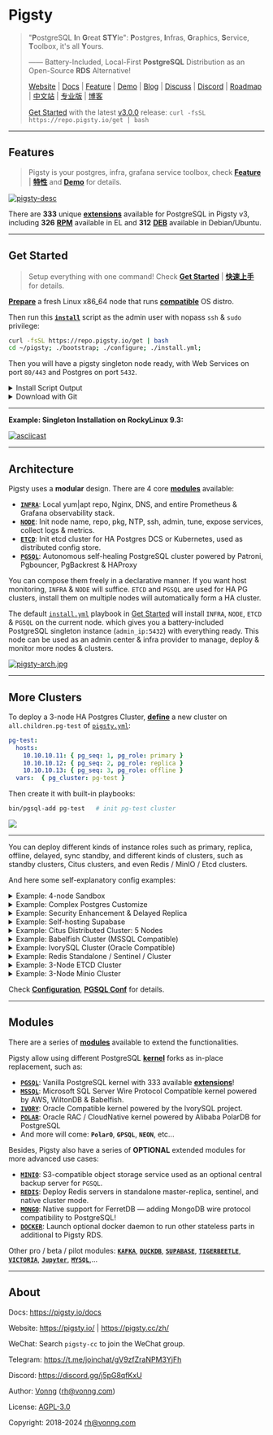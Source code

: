# Pigsty

> "**P**ostgreSQL **I**n **G**reat **STY**le": **P**ostgres, **I**nfras, **G**raphics, **S**ervice, **T**oolbox, it's all **Y**ours.
>
> —— Battery-Included, Local-First **PostgreSQL** Distribution as an Open-Source **RDS** Alternative!
>
> [Website](https://pigsty.io/) | [Docs](https://pigsty.io/docs/) | [Feature](https://pigsty.io/docs/about/feature) | [Demo](https://demo.pigsty.cc) | [Blog](https://pigsty.io/blog) | [Discuss](https://github.com/Vonng/pigsty/discussions) | [Discord](https://discord.gg/j5pG8qfKxU) | [Roadmap](https://github.com/users/Vonng/projects/2/views/3) | [中文站](https://pigsty.cc/zh/) | [专业版](https://pigsty.cc/zh/docs/price/) | [博客](https://pigsty.cc/zh/blog)
>
> [Get Started](https://pigsty.io/docs/setup/install/) with the latest [v3.0.0](https://github.com/Vonng/pigsty/releases/tag/v3.0.0) release: `curl -fsSL https://repo.pigsty.io/get | bash`


----------------

## Features

> Pigsty is your postgres, infra, grafana service toolbox, check [**Feature**](https://pigsty.io/docs/about/feature/) | [**特性**](https://pigsty.io/zh/docs/about/feature/) and [**Demo**](https://demo.pigsty.cc) for details.

[![pigsty-desc](https://pigsty.io/img/pigsty/desc.png)](https://pigsty.io/)

There are **333** unique [**extensions**](https://pigsty.io/docs/pgext/list) available for PostgreSQL in Pigsty v3, including **326** [**RPM**](https://pigsty.io/docs/pgext/list/rpm/) available in EL and **312** [**DEB**](https://pigsty.io/docs/pgext/list/deb/) available in Debian/Ubuntu.


----------------

## Get Started

> Setup everything with one command! Check [**Get Started**](https://pigsty.io/docs/setup/install/) | [**快速上手**](https://pigsty.io/zh/docs/setup/install/) for details.

[**Prepare**](https://pigsty.io/docs/setup/prepare/) a fresh Linux x86_64 node that runs [**compatible**](https://pigsty.io/docs/reference/compatibility/) OS distro.

Then run this [**`install`**](https://github.com/pgsty/pkg/blob/main/get.io) script as the admin user with nopass `ssh` & `sudo` privilege:

```bash
curl -fsSL https://repo.pigsty.io/get | bash
cd ~/pigsty; ./bootstrap; ./configure; ./install.yml;
```

Then you will have a pigsty singleton node ready, with Web Services on port `80/443` and Postgres on port `5432`.

<details><summary>Install Script Output</summary><br>
 
```
$ curl -fsSL https://repo.pigsty.io/get | bash
[v3.0.0] ===========================================
$ curl -fsSL https://repo.pigsty.io/get | bash
[Site] https://pigsty.io
[Demo] https://demo.pigsty.cc
[Repo] https://github.com/Vonng/pigsty
[Docs] https://pigsty.io/docs/setup/install
[Download] ===========================================
[ OK ] version = v3.0.0 (from default)
curl -fSL https://repo.pigsty.io/src/pigsty-v3.0.0.tgz -o /tmp/pigsty-v3.0.0.tgz
######################################################################## 100.0%
[ OK ] md5sums = 6cefb4113a3ac8eb50f408f976771eb5  /tmp/pigsty-v3.0.0.tgz
[Install] ===========================================
[WARN] os user = root , it's recommended to install as a sudo-able admin
[ OK ] install = /root/pigsty, from /tmp/pigsty-v3.0.0.tgz
[TodoList] ===========================================
cd /root/pigsty
./bootstrap      # [OPTIONAL] install ansible & use offline package
./configure      # [OPTIONAL] preflight-check and config generation
./install.yml    # install pigsty modules according to your config.
[Complete] ===========================================
```

> HINT: To install a specific version, passing the version string as the first parameter:
>
> ```bash
> curl -fsSL https://repo.pigsty.io/get | bash -s v3.0.0
> ```

</details>


<details><summary>Download with Git</summary>

You can also download pigsty source with `git`, don't forget to check out a specific version tag, the `main` branch is for development.

```bash
git clone https://github.com/Vonng/pigsty; cd pigsty; git checkout v3.0.0
```

</details>


----------------

**Example: Singleton Installation on RockyLinux 9.3:** 

[![asciicast](https://asciinema.org/a/673459.svg)](https://asciinema.org/a/673459)



----------------

## Architecture

Pigsty uses a **modular** design. There are 4 core [**modules**](https://pigsty.io/docs/about/module/) available:

* [**`INFRA`**](https://pigsty.io/docs/infra/): Local yum|apt repo, Nginx, DNS, and entire Prometheus & Grafana observability stack.
* [**`NODE`**](https://pigsty.io/docs/node/):   Init node name, repo, pkg, NTP, ssh, admin, tune, expose services, collect logs & metrics.
* [**`ETCD`**](https://pigsty.io/docs/etcd/):   Init etcd cluster for HA Postgres DCS or Kubernetes, used as distributed config store.
* [**`PGSQL`**](https://pigsty.io/docs/pgsql/): Autonomous self-healing PostgreSQL cluster powered by Patroni, Pgbouncer, PgBackrest & HAProxy

You can compose them freely in a declarative manner. If you want host monitoring, `INFRA` & `NODE` will suffice.
`ETCD` and `PGSQL` are used for HA PG clusters, install them on multiple nodes will automatically form a HA cluster.

The default [`install.yml`](https://github.com/Vonng/pigsty/blob/main/install.yml) playbook in [Get Started](#get-started) will install `INFRA`, `NODE`, `ETCD` & `PGSQL` on the current node. 
which gives you a battery-included PostgreSQL singleton instance (`admin_ip:5432`) with everything ready.
This node can be used as an admin center & infra provider to manage, deploy & monitor more nodes & clusters.

[![pigsty-arch.jpg](https://pigsty.io/img/pigsty/arch.jpg)](https://pigsty.io/docs/concept/arch/)



----------------

## More Clusters

To deploy a 3-node HA Postgres Cluster, [**define**](https://github.com/Vonng/pigsty/blob/main/pigsty.yml#L53) a new cluster on `all.children.pg-test` of [`pigsty.yml`](https://github.com/Vonng/pigsty/blob/main/pigsty.yml):

```yaml 
pg-test:
  hosts:
    10.10.10.11: { pg_seq: 1, pg_role: primary }
    10.10.10.12: { pg_seq: 2, pg_role: replica }
    10.10.10.13: { pg_seq: 3, pg_role: offline }
  vars:  { pg_cluster: pg-test }
```

Then create it with built-in playbooks:

```bash
bin/pgsql-add pg-test   # init pg-test cluster 
```

[![](https://pigsty.io/img/pigsty/ha.png)](https://pigsty.io/docs/concept/ha/)


--------

You can deploy different kinds of instance roles such as primary, replica, offline, delayed, sync standby, and different kinds of clusters, such as standby clusters, Citus clusters, and even Redis / MinIO / Etcd clusters.

And here some self-explanatory config examples:


<details><summary>Example: 4-node Sandbox</summary><br>

The [`full.yml`](https://github.com/Vonng/pigsty/blob/main/conf/sandbox/full.yml) utilize 4 nodes to deploy two PostgreSQL clusters `pg-meta` and `pg-test`:

```yaml
pg-meta:
  hosts: { 10.10.10.10: { pg_seq: 1, pg_role: primary } }
  vars:
    pg_cluster: pg-meta
    pg_users:
      - {name: dbuser_meta     ,password: DBUser.Meta     ,pgbouncer: true ,roles: [dbrole_admin]    ,comment: pigsty admin user }
      - {name: dbuser_view     ,password: DBUser.Viewer   ,pgbouncer: true ,roles: [dbrole_readonly] ,comment: read-only viewer for meta database }
    pg_databases:
      - {name: meta ,baseline: cmdb.sql ,comment: pigsty meta database ,schemas: [pigsty]}
    pg_hba_rules:
      - {user: dbuser_view , db: all ,addr: infra ,auth: pwd ,title: 'allow grafana dashboard access cmdb from infra nodes'}
    pg_vip_enabled: true
    pg_vip_address: 10.10.10.2/24
    pg_vip_interface: eth1

# pgsql 3 node ha cluster: pg-test
pg-test:
  hosts:
    10.10.10.11: { pg_seq: 1, pg_role: primary }   # primary instance, leader of cluster
    10.10.10.12: { pg_seq: 2, pg_role: replica }   # replica instance, follower of leader
    10.10.10.13: { pg_seq: 3, pg_role: replica, pg_offline_query: true } # replica with offline access
  vars:
    pg_cluster: pg-test           # define pgsql cluster name
    pg_users:  [{ name: test , password: test , pgbouncer: true , roles: [ dbrole_admin ] }]
    pg_databases: [{ name: test }]
    pg_vip_enabled: true
    pg_vip_address: 10.10.10.3/24
    pg_vip_interface: eth1
```

</details>



<details><summary>Example: Complex Postgres Customize</summary><br>

This config file provides a detailed example of a complex PostgreSQL cluster `pg-meta` with multiple databases, users, and services definition:

```yaml
pg-meta:
  hosts: { 10.10.10.10: { pg_seq: 1, pg_role: primary , pg_offline_query: true } }
  vars:
    pg_cluster: pg-meta
    pg_databases:                       # define business databases on this cluster, array of database definition
      - name: meta                      # REQUIRED, `name` is the only mandatory field of a database definition
        baseline: cmdb.sql              # optional, database sql baseline path, (relative path among ansible search path, e.g files/)
        pgbouncer: true                 # optional, add this database to pgbouncer database list? true by default
        schemas: [pigsty]               # optional, additional schemas to be created, array of schema names
        extensions:                     # optional, additional extensions to be installed: array of `{name[,schema]}`
          - { name: postgis , schema: public }
          - { name: timescaledb }
        comment: pigsty meta database   # optional, comment string for this database
        owner: postgres                # optional, database owner, postgres by default
        template: template1            # optional, which template to use, template1 by default
        encoding: UTF8                 # optional, database encoding, UTF8 by default. (MUST same as template database)
        locale: C                      # optional, database locale, C by default.  (MUST same as template database)
        lc_collate: C                  # optional, database collate, C by default. (MUST same as template database)
        lc_ctype: C                    # optional, database ctype, C by default.   (MUST same as template database)
        tablespace: pg_default         # optional, default tablespace, 'pg_default' by default.
        allowconn: true                # optional, allow connection, true by default. false will disable connect at all
        revokeconn: false              # optional, revoke public connection privilege. false by default. (leave connect with grant option to owner)
        register_datasource: true      # optional, register this database to grafana datasources? true by default
        connlimit: -1                  # optional, database connection limit, default -1 disable limit
        pool_auth_user: dbuser_meta    # optional, all connection to this pgbouncer database will be authenticated by this user
        pool_mode: transaction         # optional, pgbouncer pool mode at database level, default transaction
        pool_size: 64                  # optional, pgbouncer pool size at database level, default 64
        pool_size_reserve: 32          # optional, pgbouncer pool size reserve at database level, default 32
        pool_size_min: 0               # optional, pgbouncer pool size min at database level, default 0
        pool_max_db_conn: 100          # optional, max database connections at database level, default 100
      - { name: grafana  ,owner: dbuser_grafana  ,revokeconn: true ,comment: grafana primary database }
      - { name: bytebase ,owner: dbuser_bytebase ,revokeconn: true ,comment: bytebase primary database }
      - { name: kong     ,owner: dbuser_kong     ,revokeconn: true ,comment: kong the api gateway database }
      - { name: gitea    ,owner: dbuser_gitea    ,revokeconn: true ,comment: gitea meta database }
      - { name: wiki     ,owner: dbuser_wiki     ,revokeconn: true ,comment: wiki meta database }
    pg_users:                           # define business users/roles on this cluster, array of user definition
      - name: dbuser_meta               # REQUIRED, `name` is the only mandatory field of a user definition
        password: DBUser.Meta           # optional, password, can be a scram-sha-256 hash string or plain text
        login: true                     # optional, can log in, true by default  (new biz ROLE should be false)
        superuser: false                # optional, is superuser? false by default
        createdb: false                 # optional, can create database? false by default
        createrole: false               # optional, can create role? false by default
        inherit: true                   # optional, can this role use inherited privileges? true by default
        replication: false              # optional, can this role do replication? false by default
        bypassrls: false                # optional, can this role bypass row level security? false by default
        pgbouncer: true                 # optional, add this user to pgbouncer user-list? false by default (production user should be true explicitly)
        connlimit: -1                   # optional, user connection limit, default -1 disable limit
        expire_in: 3650                 # optional, now + n days when this role is expired (OVERWRITE expire_at)
        expire_at: '2030-12-31'         # optional, YYYY-MM-DD 'timestamp' when this role is expired  (OVERWRITTEN by expire_in)
        comment: pigsty admin user      # optional, comment string for this user/role
        roles: [dbrole_admin]           # optional, belonged roles. default roles are: dbrole_{admin,readonly,readwrite,offline}
        parameters: {}                  # optional, role level parameters with `ALTER ROLE SET`
        pool_mode: transaction          # optional, pgbouncer pool mode at user level, transaction by default
        pool_connlimit: -1              # optional, max database connections at user level, default -1 disable limit
      - {name: dbuser_view     ,password: DBUser.Viewer   ,pgbouncer: true ,roles: [dbrole_readonly], comment: read-only viewer for meta database}
      - {name: dbuser_grafana  ,password: DBUser.Grafana  ,pgbouncer: true ,roles: [dbrole_admin]    ,comment: admin user for grafana database   }
      - {name: dbuser_bytebase ,password: DBUser.Bytebase ,pgbouncer: true ,roles: [dbrole_admin]    ,comment: admin user for bytebase database  }
      - {name: dbuser_kong     ,password: DBUser.Kong     ,pgbouncer: true ,roles: [dbrole_admin]    ,comment: admin user for kong api gateway   }
      - {name: dbuser_gitea    ,password: DBUser.Gitea    ,pgbouncer: true ,roles: [dbrole_admin]    ,comment: admin user for gitea service      }
      - {name: dbuser_wiki     ,password: DBUser.Wiki     ,pgbouncer: true ,roles: [dbrole_admin]    ,comment: admin user for wiki.js service    }
    pg_services:                        # extra services in addition to pg_default_services, array of service definition
      # standby service will route {ip|name}:5435 to sync replica's pgbouncer (5435->6432 standby)
      - name: standby                   # required, service name, the actual svc name will be prefixed with `pg_cluster`, e.g: pg-meta-standby
        port: 5435                      # required, service exposed port (work as kubernetes service node port mode)
        ip: "*"                         # optional, service bind ip address, `*` for all ip by default
        selector: "[]"                  # required, service member selector, use JMESPath to filter inventory
        dest: default                   # optional, destination port, default|postgres|pgbouncer|<port_number>, 'default' by default
        check: /sync                    # optional, health check url path, / by default
        backup: "[? pg_role == `primary`]"  # backup server selector
        maxconn: 3000                   # optional, max allowed front-end connection
        balance: roundrobin             # optional, haproxy load balance algorithm (roundrobin by default, other: leastconn)
        options: 'inter 3s fastinter 1s downinter 5s rise 3 fall 3 on-marked-down shutdown-sessions slowstart 30s maxconn 3000 maxqueue 128 weight 100'
    pg_hba_rules:
      - {user: dbuser_view , db: all ,addr: infra ,auth: pwd ,title: 'allow grafana dashboard access cmdb from infra nodes'}
    pg_vip_enabled: true
    pg_vip_address: 10.10.10.2/24
    pg_vip_interface: eth1
    node_crontab:  # make a full backup 1 am everyday
      - '00 01 * * * postgres /pg/bin/pg-backup full'

```

</details>



<details><summary>Example: Security Enhancement & Delayed Replica</summary><br>

The following [`conf/demo/security.yml`](https://github.com/Vonng/pigsty/blob/main/conf/demo/security.yml) provision a 3-node [security](https://pigsty.io/docs/setup/security/) enhanced postgres cluster `pg-meta` with a delayed replica `pg-meta-delay`:

```yaml
pg-meta:      # 3 instance postgres cluster `pg-meta`
  hosts:
    10.10.10.10: { pg_seq: 1, pg_role: primary }
    10.10.10.11: { pg_seq: 2, pg_role: replica }
    10.10.10.12: { pg_seq: 3, pg_role: replica , pg_offline_query: true }
  vars:
    pg_cluster: pg-meta
    pg_conf: crit.yml
    pg_users:
      - { name: dbuser_meta , password: DBUser.Meta   , pgbouncer: true , roles: [ dbrole_admin ] , comment: pigsty admin user }
      - { name: dbuser_view , password: DBUser.Viewer , pgbouncer: true , roles: [ dbrole_readonly ] , comment: read-only viewer for meta database }
    pg_databases:
      - {name: meta ,baseline: cmdb.sql ,comment: pigsty meta database ,schemas: [pigsty] ,extensions: [{name: postgis, schema: public}, {name: timescaledb}]}
    pg_default_service_dest: postgres
    pg_services:
      - { name: standby ,src_ip: "*" ,port: 5435 , dest: default ,selector: "[]" , backup: "[? pg_role == `primary`]" }
    pg_vip_enabled: true
    pg_vip_address: 10.10.10.2/24
    pg_vip_interface: eth1
    pg_listen: '${ip},${vip},${lo}'
    patroni_ssl_enabled: true
    pgbouncer_sslmode: require
    pgbackrest_method: minio
    pg_libs: 'timescaledb, $libdir/passwordcheck, pg_stat_statements, auto_explain' # add passwordcheck extension to enforce strong password
    pg_default_roles:                 # default roles and users in postgres cluster
      - { name: dbrole_readonly  ,login: false ,comment: role for global read-only access     }
      - { name: dbrole_offline   ,login: false ,comment: role for restricted read-only access }
      - { name: dbrole_readwrite ,login: false ,roles: [dbrole_readonly]               ,comment: role for global read-write access }
      - { name: dbrole_admin     ,login: false ,roles: [pg_monitor, dbrole_readwrite]  ,comment: role for object creation }
      - { name: postgres     ,superuser: true  ,expire_in: 7300                        ,comment: system superuser }
      - { name: replicator ,replication: true  ,expire_in: 7300 ,roles: [pg_monitor, dbrole_readonly]   ,comment: system replicator }
      - { name: dbuser_dba   ,superuser: true  ,expire_in: 7300 ,roles: [dbrole_admin]  ,pgbouncer: true ,pool_mode: session, pool_connlimit: 16 , comment: pgsql admin user }
      - { name: dbuser_monitor ,roles: [pg_monitor] ,expire_in: 7300 ,pgbouncer: true ,parameters: {log_min_duration_statement: 1000 } ,pool_mode: session ,pool_connlimit: 8 ,comment: pgsql monitor user }
    pg_default_hba_rules:             # postgres host-based auth rules by default
      - {user: '${dbsu}'    ,db: all         ,addr: local     ,auth: ident ,title: 'dbsu access via local os user ident'  }
      - {user: '${dbsu}'    ,db: replication ,addr: local     ,auth: ident ,title: 'dbsu replication from local os ident' }
      - {user: '${repl}'    ,db: replication ,addr: localhost ,auth: ssl   ,title: 'replicator replication from localhost'}
      - {user: '${repl}'    ,db: replication ,addr: intra     ,auth: ssl   ,title: 'replicator replication from intranet' }
      - {user: '${repl}'    ,db: postgres    ,addr: intra     ,auth: ssl   ,title: 'replicator postgres db from intranet' }
      - {user: '${monitor}' ,db: all         ,addr: localhost ,auth: pwd   ,title: 'monitor from localhost with password' }
      - {user: '${monitor}' ,db: all         ,addr: infra     ,auth: ssl   ,title: 'monitor from infra host with password'}
      - {user: '${admin}'   ,db: all         ,addr: infra     ,auth: ssl   ,title: 'admin @ infra nodes with pwd & ssl'   }
      - {user: '${admin}'   ,db: all         ,addr: world     ,auth: cert  ,title: 'admin @ everywhere with ssl & cert'   }
      - {user: '+dbrole_readonly',db: all    ,addr: localhost ,auth: ssl   ,title: 'pgbouncer read/write via local socket'}
      - {user: '+dbrole_readonly',db: all    ,addr: intra     ,auth: ssl   ,title: 'read/write biz user via password'     }
      - {user: '+dbrole_offline' ,db: all    ,addr: intra     ,auth: ssl   ,title: 'allow etl offline tasks from intranet'}
    pgb_default_hba_rules:            # pgbouncer host-based authentication rules
      - {user: '${dbsu}'    ,db: pgbouncer   ,addr: local     ,auth: peer  ,title: 'dbsu local admin access with os ident'}
      - {user: 'all'        ,db: all         ,addr: localhost ,auth: pwd   ,title: 'allow all user local access with pwd' }
      - {user: '${monitor}' ,db: pgbouncer   ,addr: intra     ,auth: ssl   ,title: 'monitor access via intranet with pwd' }
      - {user: '${monitor}' ,db: all         ,addr: world     ,auth: deny  ,title: 'reject all other monitor access addr' }
      - {user: '${admin}'   ,db: all         ,addr: intra     ,auth: ssl   ,title: 'admin access via intranet with pwd'   }
      - {user: '${admin}'   ,db: all         ,addr: world     ,auth: deny  ,title: 'reject all other admin access addr'   }
      - {user: 'all'        ,db: all         ,addr: intra     ,auth: ssl   ,title: 'allow all user intra access with pwd' }

# OPTIONAL delayed cluster for pg-meta
pg-meta-delay:                    # delayed instance for pg-meta (1 hour ago)
  hosts: { 10.10.10.13: { pg_seq: 1, pg_role: primary, pg_upstream: 10.10.10.10, pg_delay: 1h } }
  vars: { pg_cluster: pg-meta-delay }
```

</details>





<details><summary>Example: Self-hosting Supabase </summary><br>

The [`conf/dbms/supabase.yml`](https://github.com/Vonng/pigsty/blob/main/conf/dbms/supabase.yml) provision a PostgreSQL cluster for self-hosting [supabase](https://pigsty.io/docs/software/supabase/) as below:

```yaml
pg-meta:
  hosts: { 10.10.10.10: { pg_seq: 1, pg_role: primary } }
  vars:
    pg_cluster: pg-meta
    pg_users:
      # supabase roles: anon, authenticated, dashboard_user
      - { name: anon           ,login: false }
      - { name: authenticated  ,login: false }
      - { name: dashboard_user ,login: false ,replication: true ,createdb: true ,createrole: true }
      - { name: service_role   ,login: false ,bypassrls: true }
      # supabase users: please use the same password
      - { name: supabase_admin             ,password: 'DBUser.Supa' ,pgbouncer: true ,inherit: true   ,superuser: true ,replication: true ,createdb: true ,createrole: true ,bypassrls: true }
      - { name: authenticator              ,password: 'DBUser.Supa' ,pgbouncer: true ,inherit: false  ,roles: [ authenticated ,anon ,service_role ] }
      - { name: supabase_auth_admin        ,password: 'DBUser.Supa' ,pgbouncer: true ,inherit: false  ,createrole: true }
      - { name: supabase_storage_admin     ,password: 'DBUser.Supa' ,pgbouncer: true ,inherit: false  ,createrole: true ,roles: [ authenticated ,anon ,service_role ] }
      - { name: supabase_functions_admin   ,password: 'DBUser.Supa' ,pgbouncer: true ,inherit: false  ,createrole: true }
      - { name: supabase_replication_admin ,password: 'DBUser.Supa' ,replication: true }
      - { name: supabase_read_only_user    ,password: 'DBUser.Supa' ,bypassrls: true ,roles: [ pg_read_all_data ] }

    pg_databases:
      - { name: meta ,baseline: cmdb.sql ,comment: pigsty meta database ,schemas: [ pigsty ]} # the optional pigsty cmdb

      # the supabase database (pg_cron should be installed in this database after bootstrap)
      - name: supa
        baseline: supa.sql    # the init-scripts: https://github.com/supabase/postgres/tree/develop/migrations/db/init-scripts
        owner: supabase_admin
        comment: supabase postgres database
        schemas: [ extensions ,auth ,realtime ,storage ,graphql_public ,supabase_functions ,_analytics ,_realtime ]
        extensions:
          - { name: pgcrypto  ,schema: extensions  } # 1.3   : cryptographic functions
          - { name: pg_net    ,schema: extensions  } # 0.9.2 : async HTTP
          - { name: pgjwt     ,schema: extensions  } # 0.2.0 : json web token API for postgres
          - { name: uuid-ossp ,schema: extensions  } # 1.1   : generate universally unique identifiers (UUIDs)
          - { name: pgsodium        }                # 3.1.9 : pgsodium is a modern cryptography library for Postgres.
          - { name: supabase_vault  }                # 0.2.8 : Supabase Vault Extension
          - { name: pg_graphql      }                # 1.5.7 : pg_graphql: GraphQL support
          - { name: pg_jsonschema   }                # 0.3.1 : pg_jsonschema: Validate json schema
          - { name: wrappers        }                # 0.4.1 : wrappers: FDW collections
          - { name: http            }                # 1.6   : http: allows web page retrieval inside the database.
          - { name: pg_cron         }
    # supabase required extensions
    pg_libs: 'pg_net, pg_cron, pg_stat_statements, auto_explain'    # add pg_net to shared_preload_libraries
    pg_extensions:
      - wal2json pg_repack
      - supa-stack # pgvector pg_cron pgsodium pg_graphql pg_jsonschema wrappers pgjwt pgsql_http pg_net supautils
    pg_parameters:
      cron.database_name: supa
      pgsodium.enable_event_trigger: off
    pg_hba_rules: # supabase hba rules, require access from docker network
      - { user: all ,db: supa ,addr: intra       ,auth: pwd ,title: 'allow supa database access from intranet'      }
      - { user: all ,db: supa ,addr: 172.0.0.0/8 ,auth: pwd ,title: 'allow supa database access from docker network'}
      - { user: all ,db: supa ,addr: all         ,auth: pwd ,title: 'allow supa database access from entire world'  }  # not safe!
```

</details>





<details><summary>Example: Citus Distributed Cluster: 5 Nodes</summary><br>

The [`conf/dbms/citus.yml`](https://github.com/Vonng/pigsty/blob/main/conf/dbms/citus.yml) provision a 5 node [citus](https://pigsty.io/docs/kernel/citus/) cluster as below:

```yaml
all:
  children:
    pg-citus0: # citus coordinator, pg_group = 0
      hosts: { 10.10.10.10: { pg_seq: 1, pg_role: primary } }
      vars: { pg_cluster: pg-citus0 , pg_group: 0 }
    pg-citus1: # citus data node 1
      hosts: { 10.10.10.11: { pg_seq: 1, pg_role: primary } }
      vars: { pg_cluster: pg-citus1 , pg_group: 1 }
    pg-citus2: # citus data node 2
      hosts: { 10.10.10.12: { pg_seq: 1, pg_role: primary } }
      vars: { pg_cluster: pg-citus2 , pg_group: 2 }
    pg-citus3: # citus data node 3, with an extra replica
      hosts:
        10.10.10.13: { pg_seq: 1, pg_role: primary }
        10.10.10.14: { pg_seq: 2, pg_role: replica }
      vars: { pg_cluster: pg-citus3 , pg_group: 3 }

  vars:                               # global parameters for all citus clusters
    pg_mode: citus                    # pgsql cluster mode: citus
    pg_shard: pg-citus                # citus shard name: pg-citus
    pg_primary_db: meta               # primary database used by citus
    pg_dbsu_password: DBUser.Postgres # all dbsu password access for citus cluster
    pg_libs: 'citus, timescaledb, pg_stat_statements, auto_explain' # citus will be added by patroni automatically
    pg_extensions:
      - postgis timescaledb pgvector_${ pg_version }* citus_${ pg_version }*
    pg_users: [ { name: dbuser_meta ,password: DBUser.Meta ,pgbouncer: true ,roles: [ dbrole_admin ] } ]
    pg_databases: [ { name: meta ,extensions: [ { name: citus }, { name: postgis }, { name: timescaledb } ] } ]
    pg_hba_rules:
      - { user: 'all' ,db: all  ,addr: 127.0.0.1/32 ,auth: ssl ,title: 'all user ssl access from localhost' }
      - { user: 'all' ,db: all  ,addr: intra        ,auth: ssl ,title: 'all user ssl access from intranet'  }
```

</details>




<details><summary>Example: Babelfish Cluster (MSSQL Compatible)</summary><br>

The [`conf/dbms/mssql.yml`](https://github.com/Vonng/pigsty/blob/main/conf/dbms/mssql.yml) Provision a Microsoft SQL Server compatible [`kernel`](https://pigsty.io/docs/kernel/babelfish/) WiltonDB & BabelfishPG extension:

```yaml
pg-test:
  hosts:
    10.10.10.11: { pg_seq: 1, pg_role: primary }
    10.10.10.12: { pg_seq: 2, pg_role: replica }
    10.10.10.13: { pg_seq: 3, pg_role: replica, pg_offline_query: true }
  vars:
    pg_cluster: pg-test
    pg_users:                           # create MSSQL superuser
      - {name: dbuser_mssql ,password: DBUser.MSSQL ,superuser: true, pgbouncer: true ,roles: [dbrole_admin], comment: superuser & owner for babelfish  }
    pg_primary_db: mssql                # use `mssql` as the primary sql server database
    pg_databases:
      - name: mssql
        baseline: mssql.sql             # init babelfish database & user
        extensions:
          - { name: uuid-ossp          }
          - { name: babelfishpg_common }
          - { name: babelfishpg_tsql   }
          - { name: babelfishpg_tds    }
          - { name: babelfishpg_money  }
          - { name: pg_hint_plan       }
          - { name: system_stats       }
          - { name: tds_fdw            }
        owner: dbuser_mssql
        parameters: { 'babelfishpg_tsql.migration_mode' : 'single-db' }
        comment: babelfish cluster, a MSSQL compatible pg cluster

    node_repo_modules: local,node,pgsql,mssql  # add local & mssql modules to node repo (Internet Required)
    pg_version: 15                     # The current WiltonDB major version is 15
    pg_packages:                       # install forked version of postgresql with babelfishpg support
      - wiltondb patroni pgbouncer pgbackrest pg_exporter pgbadger vip-manager
    pg_extensions: [ ]                 # do not install any vanilla postgresql extensions
    pg_mode: mssql                     # Microsoft SQL Server Compatible Mode
    pg_libs: 'babelfishpg_tds, pg_stat_statements, auto_explain' # add timescaledb to shared_preload_libraries
    pg_default_services: # route primary & replica service to mssql port 1433
      - { name: primary ,port: 5433 ,dest: 1433  ,check: /primary   ,selector: "[]" }
      - { name: replica ,port: 5434 ,dest: 1433  ,check: /read-only ,selector: "[]" , backup: "[? pg_role == `primary` || pg_role == `offline` ]" }
      - { name: default ,port: 5436 ,dest: postgres ,check: /primary   ,selector: "[]" }
      - { name: offline ,port: 5438 ,dest: postgres ,check: /replica   ,selector: "[? pg_role == `offline` || pg_offline_query ]" , backup: "[? pg_role == `replica` && !pg_offline_query]" }
```

</details>




<details><summary>Example: IvorySQL Cluster (Oracle Compatible)</summary><br>

The [`conf/dbms/ivory.yml`](https://github.com/Vonng/pigsty/blob/main/conf/dbms/mssql.yml) provides an Oracle compatible PostgreSQL [kernel](https://pigsty.io/docs/kernel/ivorysql/) (EL-only)

```yaml
pg-test:
  hosts:
    10.10.10.11: { pg_seq: 1, pg_role: primary }
    10.10.10.12: { pg_seq: 2, pg_role: replica }
    10.10.10.13: { pg_seq: 3, pg_role: replica, pg_offline_query: true }
  vars:
    pg_cluster: pg-test           # define pgsql cluster name
    pg_users:  [{ name: test , password: test , pgbouncer: true , roles: [ dbrole_admin ] }]
    pg_databases: [{ name: test }]
    pg_vip_enabled: true
    pg_vip_address: 10.10.10.3/24
    pg_vip_interface: eth1
    # IvorySQL specific settings
    node_repo_modules: local,node,pgsql,ivory  # add ivorysql upstream repo
    pg_mode: ivory                    # IvorySQL Oracle Compatible Mode
    pg_packages: [ 'ivorysql patroni pgbouncer pgbackrest pg_exporter pgbadger vip-manager' ]
    pg_libs: 'liboracle_parser, pg_stat_statements, auto_explain'
    pg_extensions: [ ]                # do not install any vanilla postgresql extensions
```

</details>



<details><summary>Example: Redis Standalone / Sentinel / Cluster</summary><br>

The [`redis.yml`](https://github.com/Vonng/pigsty/blob/main/conf/dbms/redis.yml) provision 3 [Redis](https://pigsty.io/docs/redis/) clusters in standalone, sentinel, and native cluster mode as below:

```yaml
redis-ms: # redis classic primary & replica
  hosts: { 10.10.10.10: { redis_node: 1 , redis_instances: { 6379: { }, 6380: { replica_of: '10.10.10.10 6379' } } } }
  vars: { redis_cluster: redis-ms ,redis_password: 'redis.ms' ,redis_max_memory: 64MB }

redis-meta: # redis sentinel x 3
  hosts: { 10.10.10.11: { redis_node: 1 , redis_instances: { 26379: { } ,26380: { } ,26381: { } } } }
  vars:
    redis_cluster: redis-meta
    redis_password: 'redis.meta'
    redis_mode: sentinel
    redis_max_memory: 16MB
    redis_sentinel_monitor: # primary list for redis sentinel, use cls as name, primary ip:port
      - { name: redis-ms, host: 10.10.10.10, port: 6379 ,password: redis.ms, quorum: 2 }

redis-test: # redis native cluster: 3m x 3s
  hosts:
    10.10.10.12: { redis_node: 1 ,redis_instances: { 6379: { } ,6380: { } ,6381: { } } }
    10.10.10.13: { redis_node: 2 ,redis_instances: { 6379: { } ,6380: { } ,6381: { } } }
  vars: { redis_cluster: redis-test ,redis_password: 'redis.test' ,redis_mode: cluster, redis_max_memory: 32MB }
```

</details>

<details><summary>Example: 3-Node ETCD Cluster</summary><br>

The following snippet provisions a 3-node [etcd](https://pigsty.io/docs/etcd/) cluster for HA Postgres DCS:

```yaml
etcd: # dcs service for postgres/patroni ha consensus
  hosts:  # 1 node for testing, 3 or 5 for production
    10.10.10.10: { etcd_seq: 1 }  # etcd_seq required
    10.10.10.11: { etcd_seq: 2 }  # assign from 1 ~ n
    10.10.10.12: { etcd_seq: 3 }  # odd number please
  vars: # cluster level parameter override roles/etcd
    etcd_cluster: etcd  # mark etcd cluster name etcd
    etcd_safeguard: false # safeguard against purging
    etcd_clean: true # purge etcd during init process
```

</details>

<details><summary>Example: 3-Node Minio Cluster</summary><br>

The following snippet [`minio.yml`](https://github.com/Vonng/pigsty/blob/main/conf/dbms/minio.yml) provisions an optional 3-node [Minio](https://pigsty.io/docs/minio/) cluster for S3-compatible object storage service:

```yaml
minio:
  hosts:
    10.10.10.10: { minio_seq: 1 }
    10.10.10.11: { minio_seq: 2 }
    10.10.10.12: { minio_seq: 3 }
  vars:
    minio_cluster: minio
    minio_data: '/data{1...2}'        # use two disk per node
    minio_node: '${minio_cluster}-${minio_seq}.pigsty' # minio node name pattern
    haproxy_services:
      - name: minio                     # [REQUIRED] service name, unique
        port: 9002                      # [REQUIRED] service port, unique
        options:
          - option httpchk
          - option http-keep-alive
          - http-check send meth OPTIONS uri /minio/health/live
          - http-check expect status 200
        servers:
          - { name: minio-1 ,ip: 10.10.10.10 , port: 9000 , options: 'check-ssl ca-file /etc/pki/ca.crt check port 9000' }
          - { name: minio-2 ,ip: 10.10.10.11 , port: 9000 , options: 'check-ssl ca-file /etc/pki/ca.crt check port 9000' }
          - { name: minio-3 ,ip: 10.10.10.12 , port: 9000 , options: 'check-ssl ca-file /etc/pki/ca.crt check port 9000' }
```

</details>

Check [**Configuration**](https://pigsty.io/docs/setup/config/), [**PGSQL Conf**](https://pigsty.io/docs/pgsql/config/) for details.


----------------

## Modules

There are a series of [**modules**](https://pigsty.io/docs/about/modules/) available to extend the functionalities.

Pigsty allow using different PostgreSQL [**kernel**](https://pigsty.io/docs/kernel/) forks as in-place replacement, such as:

- [**`PGSQL`**](https://pigsty.io/docs/pgsql): Vanilla PostgreSQL kernel with 333 available [**extensions**](https://pigsty.io/docs/pgext/list)!
- [**`MSSQL`**](https://pigsty.io/docs/kernel/babelfish/): Microsoft SQL Server Wire Protocol Compatible kernel powered by AWS, WiltonDB & Babelfish.
- [**`IVORY`**](https://pigsty.io/docs/kernel/ivorysql): Oracle Compatible kernel powered by the IvorySQL project.
- [**`POLAR`**](https://pigsty.io/docs/kernel/polardb/): Oracle RAC / CloudNative kernel powered by Alibaba PolarDB for PostgreSQL
- And more will come: **`PolarO`**, **`GPSQL`**, **`NEON`**,  etc...

Besides, Pigsty also have a series of **OPTIONAL** extended modules for more advanced use cases:

- [**`MINIO`**](https://pigsty.io/docs/minio/): S3-compatible object storage service used as an optional central backup server for `PGSQL`.
- [**`REDIS`**](https://pigsty.io/docs/redis/): Deploy Redis servers in standalone master-replica, sentinel, and native cluster mode.
- [**`MONGO`**](https://pigsty.io/docs/mongo/): Native support for FerretDB — adding MongoDB wire protocol compatibility to PostgreSQL!
- [**`DOCKER`**](https://pigsty.io/docs/docker/): Launch optional docker daemon to run other stateless parts in additional to Pigsty RDS.

Other pro / beta / pilot modules: [**`KAFKA`**](https://pigsty.io/docs/pro/kafka/), [**`DUCKDB`**](https://pigsty.io/docs/pro/duckdb/), [**`SUPABASE`**](https://pigsty.io/docs/kernel/supabase/), [**`TIGERBEETLE`**](https://pigsty.io/docs/pro/tigerbeetle/), [**`VICTORIA`**](https://pigsty.io/docs/pro/victoria/), [**`Jupyter`**](https://pigsty.io/docs/pro/jupyter/), [**`MYSQL`**](https://pigsty.io/docs/pro/mysql/),...




----------------

## About

Docs: https://pigsty.io/docs

Website: https://pigsty.io/ | https://pigsty.cc/zh/

WeChat: Search `pigsty-cc` to join the WeChat group.

Telegram: https://t.me/joinchat/gV9zfZraNPM3YjFh

Discord: https://discord.gg/j5pG8qfKxU

Author: [Vonng](https://vonng.com/en) ([rh@vonng.com](mailto:rh@vonng.com))

License: [AGPL-3.0](LICENSE)

Copyright: 2018-2024 rh@vonng.com